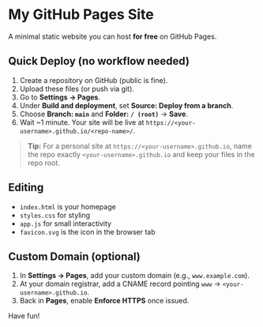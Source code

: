 # My GitHub Pages Site

A minimal static website you can host **for free** on GitHub Pages.

## Quick Deploy (no workflow needed)
1. Create a repository on GitHub (public is fine).
2. Upload these files (or push via git).
3. Go to **Settings → Pages**.
4. Under **Build and deployment**, set **Source: Deploy from a branch**.
5. Choose **Branch: `main`** and **Folder: `/ (root)`** → **Save**.
6. Wait ~1 minute. Your site will be live at `https://<your-username>.github.io/<repo-name>/`.

> **Tip:** For a personal site at `https://<your-username>.github.io`, name the repo exactly `<your-username>.github.io` and keep your files in the repo root.

## Editing
- `index.html` is your homepage
- `styles.css` for styling
- `app.js` for small interactivity
- `favicon.svg` is the icon in the browser tab

## Custom Domain (optional)
1. In **Settings → Pages**, add your custom domain (e.g., `www.example.com`).
2. At your domain registrar, add a CNAME record pointing `www` → `<your-username>.github.io`.
3. Back in **Pages**, enable **Enforce HTTPS** once issued.

Have fun!
